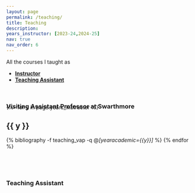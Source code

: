 ```yaml
---
layout: page
permalink: /teaching/
title: Teaching
description: 
years_instructor: [2023-24,2024-25]
nav: true
nav_order: 6
---
```



<p> 
All the courses I taught as 
</p>

<p>
<ul>
    <li><a href="#instructor"><b>Instructor</b></a></li>
    <li><a href="#tutor"><b>Teaching Assistant</b></a></li>
</ul>
</p>




<div class="publications">


<a id="instructor"><h3 style="margin-top: 3.3rem; margin-bottom: -1.0rem;"><b>Visiting Assistant Professor at Swarthmore</b></h3></a>
{%- for y in page.years_instructor %}    
    <h2 class="year">{{ y }}</h2>
        {% bibliography -f teaching_vap -q @*[yearacademic={{y}}]* %}
{% endfor %}



<a id="tutor"><h3 style="margin-top: 5rem; margin-bottom: -1.0rem;"><b>Teaching Assistant</b></h3></a>

</div>

